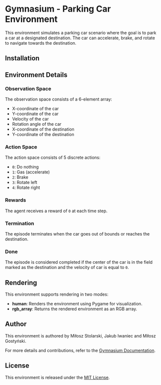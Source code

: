 # Gymnasium - Parking Car Environment

This environment simulates a parking car scenario where the goal is to park a car at a designated destination. The car can accelerate, brake, and rotate to navigate towards the destination.

## Installation

[//]: # (You can install Gymnasium along with this environment using pip:)

[//]: # (```bash)

[//]: # (pip install gymnasium[classic-control])

[//]: # (```)

[//]: # (## Usage)

[//]: # ()
[//]: # (```python)

[//]: # (import gymnasium as gym)

[//]: # ()
[//]: # ()
[//]: # (# Create an instance of the Parking Car environment)

[//]: # (env = gym.make&#40;'ParkingCar-v0'&#41;)

[//]: # ()
[//]: # (# Reset the environment)

[//]: # (obs = env.reset&#40;&#41;)

[//]: # ()
[//]: # (done = False)

[//]: # (while not done:)

[//]: # (    # Perform a random action)

[//]: # (    action = env.action_space.sample&#40;&#41;)

[//]: # (    )
[//]: # (    # Step through the environment)

[//]: # (    obs, reward, done, _ = env.step&#40;action&#41;)

[//]: # (    )
[//]: # (    # Render the environment &#40;optional&#41;)

[//]: # (    env.render&#40;&#41;)

[//]: # ()
[//]: # (# Close the environment)

[//]: # (env.close&#40;&#41;)

[//]: # (```)

## Environment Details

### Observation Space

The observation space consists of a 6-element array:

-  X-coordinate of the car
-  Y-coordinate of the car
-  Velocity of the car
-  Rotation angle of the car
-  X-coordinate of the destination
-  Y-coordinate of the destination

### Action Space

The action space consists of 5 discrete actions:

- `0`: Do nothing
- `1`: Gas (accelerate)
- `2`: Brake
- `3`: Rotate left
- `4`: Rotate right

### Rewards

The agent receives a reward of `0` at each time step.

### Termination

The episode terminates when the car goes out of bounds or reaches the destination.

### Done

The episode is considered completed if the center of the car is in the field marked as the destination and the velocity of car is equal to `0`.

## Rendering

This environment supports rendering in two modes:

- **human**: Renders the environment using Pygame for visualization.
- **rgb_array**: Returns the rendered environment as an RGB array.

## Author

This environment is authored by Miłosz Stolarski, Jakub Iwaniec and Miłosz Gostyński. 

For more details and contributions, refer to the [Gymnasium Documentation](https://gymnasium.farama.org/).

## License

This environment is released under the [MIT License](https://opensource.org/licenses/MIT).